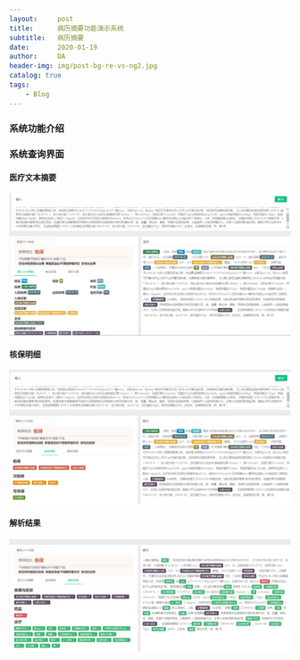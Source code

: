 ```yaml
---
layout:     post
title:      病历摘要功能演示系统
subtitle:   病历摘要
date:       2020-01-19
author:     DA
header-img: img/post-bg-re-vs-ng2.jpg
catalog: true
tags:
    - Blog
---
```


### 系统功能介绍

### 系统查询界面

#### 医疗文本摘要
![医疗文本摘要](../img/病历结构化-健康险版本-文本摘要v1.0.jpg)

#### 核保明细
![核保明细](../img/病历结构化-健康险版本-核保明细v1.0.jpg)

#### 解析结果
![解析结果](../img/病历结构化-健康险版本-解析结果v1.0.jpg)

